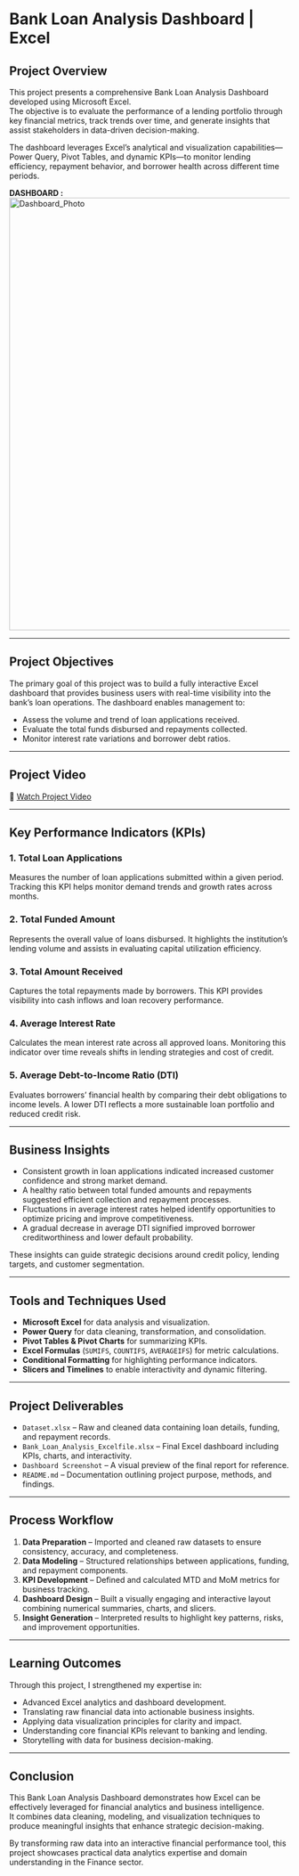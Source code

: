 #  Bank Loan Analysis Dashboard | Excel 

##  Project Overview
This project presents a comprehensive Bank Loan Analysis Dashboard developed using Microsoft Excel.  
The objective is to evaluate the performance of a lending portfolio through key financial metrics, track trends over time, and generate insights that assist stakeholders in data-driven decision-making.

The dashboard leverages Excel’s analytical and visualization capabilities—Power Query, Pivot Tables, and dynamic KPIs—to monitor lending efficiency, repayment behavior, and borrower health across different time periods. <br>

**DASHBOARD :**
<img width="1407" height="777" alt="Dashboard_Photo" src="https://github.com/user-attachments/assets/0dc1d989-265d-4ce7-ba1a-b32350f390b9" />

---

## Project Objectives
The primary goal of this project was to build a fully interactive Excel dashboard that provides business users with real-time visibility into the bank’s loan operations. The dashboard enables management to:

- Assess the volume and trend of loan applications received.  
- Evaluate the total funds disbursed and repayments collected.  
- Monitor interest rate variations and borrower debt ratios.  

---

## Project Video

🎥 [Watch Project Video](https://drive.google.com/file/d/1NEy0LXu6y-fFsTgA8uYujVyYXxVVuGUg/view?usp=drive_link)

---

## Key Performance Indicators (KPIs)

### 1. **Total Loan Applications**
Measures the number of loan applications submitted within a given period. Tracking this KPI helps monitor demand trends and growth rates across months.

### 2. **Total Funded Amount**
Represents the overall value of loans disbursed. It highlights the institution’s lending volume and assists in evaluating capital utilization efficiency.

### 3. **Total Amount Received**
Captures the total repayments made by borrowers. This KPI provides visibility into cash inflows and loan recovery performance.

### 4. **Average Interest Rate**
Calculates the mean interest rate across all approved loans. Monitoring this indicator over time reveals shifts in lending strategies and cost of credit.

### 5. **Average Debt-to-Income Ratio (DTI)**
Evaluates borrowers’ financial health by comparing their debt obligations to income levels. A lower DTI reflects a more sustainable loan portfolio and reduced credit risk.

---

##  Business Insights
- Consistent growth in loan applications indicated increased customer confidence and strong market demand.  
- A healthy ratio between total funded amounts and repayments suggested efficient collection and repayment processes.  
- Fluctuations in average interest rates helped identify opportunities to optimize pricing and improve competitiveness.  
- A gradual decrease in average DTI signified improved borrower creditworthiness and lower default probability.

These insights can guide strategic decisions around credit policy, lending targets, and customer segmentation.

---

##  Tools and Techniques Used
- **Microsoft Excel** for data analysis and visualization.  
- **Power Query** for data cleaning, transformation, and consolidation.  
- **Pivot Tables & Pivot Charts** for summarizing KPIs.  
- **Excel Formulas** (`SUMIFS`, `COUNTIFS`, `AVERAGEIFS`) for metric calculations.  
- **Conditional Formatting** for highlighting performance indicators.  
- **Slicers and Timelines** to enable interactivity and dynamic filtering.

---

##  Project Deliverables
- `Dataset.xlsx` – Raw and cleaned data containing loan details, funding, and repayment records.  
- `Bank_Loan_Analysis_Excelfile.xlsx` – Final Excel dashboard including KPIs, charts, and interactivity.  
- `Dashboard Screenshot` – A visual preview of the final report for reference.  
- `README.md` – Documentation outlining project purpose, methods, and findings.

---

##  Process Workflow
1. **Data Preparation** – Imported and cleaned raw datasets to ensure consistency, accuracy, and completeness.  
2. **Data Modeling** – Structured relationships between applications, funding, and repayment components.  
3. **KPI Development** – Defined and calculated MTD and MoM metrics for business tracking.  
4. **Dashboard Design** – Built a visually engaging and interactive layout combining numerical summaries, charts, and slicers.  
5. **Insight Generation** – Interpreted results to highlight key patterns, risks, and improvement opportunities.

---

## Learning Outcomes
Through this project, I strengthened my expertise in:

- Advanced Excel analytics and dashboard development.  
- Translating raw financial data into actionable business insights.  
- Applying data visualization principles for clarity and impact.  
- Understanding core financial KPIs relevant to banking and lending.  
- Storytelling with data for business decision-making.

---

## Conclusion
This Bank Loan Analysis Dashboard demonstrates how Excel can be effectively leveraged for financial analytics and business intelligence.  
It combines data cleaning, modeling, and visualization techniques to produce meaningful insights that enhance strategic decision-making.

By transforming raw data into an interactive financial performance tool, this project showcases practical data analytics expertise and domain understanding in the Finance sector.
